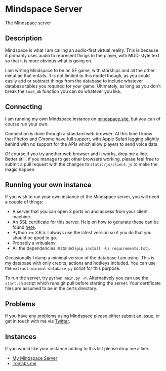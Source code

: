 # Mindspace Server
The Mindspace server

## Description
Mindspace is what I am calling an audio-first virtual reality. This is because it primarily uses audio to represent things to the player, with MUD-style text so that it is more obvious what is going on.

I am writing Mindspace to be an SF game, with starships and all the other minutiae that entails. It is not limited to this model though, as you could easily add or subtract things from the database to include whatever database tables you required for your game. Ultimately, as long as you don't break the `load_db` function you can do whatever you like.

## Connecting
I am running my own Mindspace instance on [mindspace.site](http://mindspace.site/client), but you can of course run your own.

Connection is done through a standard web browser: At this time I know that Firefox and Chrome have full support, with Apple Safari lagging slightly behind with no support for the APIs which allow players to send voice data.

Of course if you try another web browser and it works, drop me a line. Better still, if you manage to get other browsers working, please feel free to submit a pull request with the changes to `static/js/client.js` to make the magic happen.

## Running your own instance
If you wish to run your own instance of the Mindspace server, you will need a couple of things:

* A server that you can open 3 ports on and access from your client machine.
* An SSL certificate for this server. Help on how to generate these can be found [here](https://stackoverflow.com/questions/10175812/how-to-create-a-self-signed-certificate-with-openssl).
* Python >= 3.6.5. I always use the latest version so if you do that you should be good to go.
* Probably a vritualenv.
* All the dependencies installed (`pip install -Ur requirements.txt`).

Occasionally I dump a minimal version of the database I am using. This is my database with only credits, actions and hotkeys included. You can use the `extract-minimal-database.py` script for this purpose.

To run the server, try `python main.py -h`. Alternatively you can use the `start.sh` script which runs git pull before starting the server. Your certificate files are assumed to be in the certs directory.

## Problems
If you have any problems using Mindspace please either [submit an issue](https://github.com/chrisnorman7/mindspace-server/issues/new), or get in touch with me via [Twitter](https://twitter.com/chrisnorman7).

## Instances
If you would like your instance adding to this list please drop me a line.

* [My Mindspace Server](https://mindspace.site:6466/client/)
* [ironlabs.me](https://ironlabs.me:6466/client)

